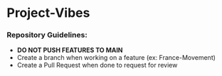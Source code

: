 # Project-Vibes

### **Repository Guidelines:**
 - **DO NOT PUSH FEATURES TO MAIN**
 - Create a branch when working on a feature (ex: France-Movement)
 - Create a Pull Request when done to request for review

